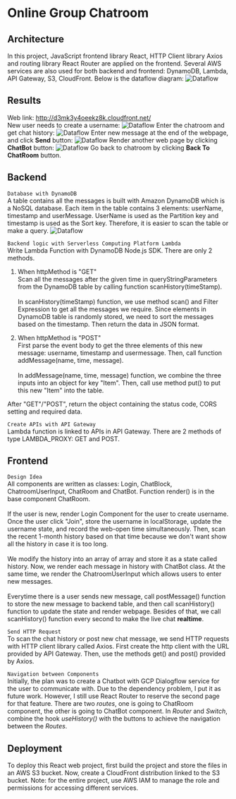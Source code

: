 # Online Group Chatroom
## Architecture
In this project, JavaScript frontend library React, HTTP Client library Axios and routing library React Router are applied on the frontend. Several AWS services are also used for both backend and frontend: DynamoDB, Lambda, API Gateway, S3, CloudFront. Below is the dataflow diagram:
![Dataflow](https://raw.githubusercontent.com/xiaofei0619/ReactExercise/master/documentation/DataFlow.png)


## Results
Web link: http://d3mk3y4oeekz8k.cloudfront.net/<br />
New user needs to create a username:
![Dataflow](https://raw.githubusercontent.com/xiaofei0619/ReactExercise/master/documentation/Login.png)
Enter the chatroom and get chat history:
![Dataflow](https://raw.githubusercontent.com/xiaofei0619/ReactExercise/master/documentation/Chatroom.png)
Enter new message at the end of the webpage, and click **Send** button:
![Dataflow](https://raw.githubusercontent.com/xiaofei0619/ReactExercise/master/documentation/Input.png)
Render another web page by clicking **ChatBot** button:
![Dataflow](https://raw.githubusercontent.com/xiaofei0619/ReactExercise/master/documentation/Chatbot.png)
Go back to chatroom by clicking **Back To ChatRoom** button.

## Backend
`Database with DynamoDB`\
A table contains all the messages is built with Amazon DynamoDB which is a NoSQL database. Each item in the table contains 3 elements: userName, timestamp and userMessage. UserName is used as the Partition key and timestamp is used as the Sort key. Therefore, it is easier to scan the table or make a query.
![Dataflow](https://raw.githubusercontent.com/xiaofei0619/ReactExercise/master/documentation/MessageTable.png)

`Backend logic with Serverless Computing Platform Lambda`\
Write Lambda Function with DynamoDB Node.js SDK. There are only 2 methods.<br/>
1. When httpMethod is "GET"<br/>
Scan all the messages after the given time in queryStringParameters from the DynamoDB table by calling function scanHistory(timeStamp).</br>
<br/>In scanHistory(timeStamp) function, we use method scan() and Filter Expression to get all the messages we require. Since elements in DynamoDB table is randomly stored, we need to sort the messages based on the timestamp. Then return the data in JSON format.

2. When httpMethod is "POST"<br/>
First parse the event body to get the three elements of this new message: username, timestamp and usermessage. Then, call function addMessage(name, time, message).<br/>
<br/>In addMessage(name, time, message) function, we combine the three inputs into an object for key "Item". Then, call use method put() to put this new "Item" into the table.

After "GET"/"POST", return the object containing the status code, CORS setting and required data.

`Create APIs with API Gateway`\
Lambda function is linked to APIs in API Gateway. There are 2 methods of type LAMBDA_PROXY: GET and POST.

## Frontend
`Design Idea`\
All components are written as classes: Login, ChatBlock, ChatroomUserInput, ChatRoom and ChatBot. Function render() is in the base component ChatRoom.\
<br/>
If the user is new, render Login Component for the user to create username. Once the user click "Join", store the username in localStorage, update the username state, and record the web-open time simultaneously. Then, scan the recent 1-month history based on that time because we don't want show all the history in case it is too long. \
<br/>
We modify the history into an array of array and store it as a state called history. Now, we render each message in history with ChatBot class. At the same time, we render the ChatroomUserInput which allows users to enter new messages.\
<br/>
Everytime there is a user sends new message, call postMessage() function to store the new message to backend table, and then call scanHistory() function to update the state and render webpage. Besides of that, we call scanHistory() function every second to make the live chat **realtime**.

`Send HTTP Request`\
To scan the chat history or post new chat message, we send HTTP requests with HTTP client library called Axios. First create the http client with the URL provided by API Gateway. Then, use the methods get() and post() provided by Axios.

`Navigation between Components`\
Initially, the plan was to create a Chatbot with GCP Dialogflow service for the user to communicate with. Due to the dependency problem, I put it as future work. However, I still use React Router to reserve the second page for that feature. There are two *routes*, one is going to ChatRoom component, the other is going to ChatBot component. In *Router* and *Switch*, combine the hook *useHistory()* with the buttons to achieve the navigation between the *Routes*.

## Deployment
To deploy this React web project, first build the project and store the files in an AWS S3 bucket. Now, create a CloudFront distribution linked to the S3 bucket. Note: for the entire project, use AWS IAM to manage the role and permissions for accessing different services.



